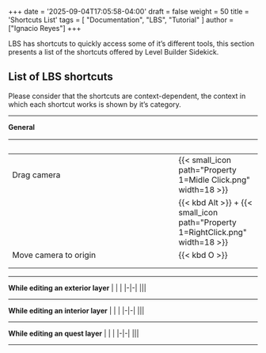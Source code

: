 +++
date = '2025-09-04T17:05:58-04:00'
draft = false
weight = 50
title = 'Shortcuts List'
tags = [ "Documentation", "LBS", "Tutorial" ]
author = ["Ignacio Reyes"]
+++

LBS has shortcuts to quickly access some of it’s different tools, this section presents a list of the shortcuts offered by Level Builder Sidekick.

## List of LBS shortcuts

Please consider that the shortcuts are context-dependent, the context in which each shortcut works is shown by it’s category.

---

**General**

|&emsp;&emsp;&emsp;&emsp;&emsp;&emsp;&emsp;&emsp;&emsp;&emsp;&emsp;&emsp;&emsp;&emsp;&emsp;&emsp;&emsp;&emsp;&emsp;&emsp;| |
| - | - |
| Drag camera | {{< small_icon path="Property 1=Midle Click.png" width=18 >}} |
| | {{< kbd Alt >}} + {{< small_icon path="Property 1=RightClick.png" width=18 >}} |
|Move camera to origin  |   {{< kbd O >}} |
|   |   |
| | |
---

**While editing an exterior layer**
|&nbsp;|&nbsp;|
|-|-| 
|||

---
**While editing an interior layer**
|&nbsp;|&nbsp;|
|-|-| 
|||

---
**While editing an quest layer**
|&nbsp;|&nbsp;|
|-|-| 
|||

---